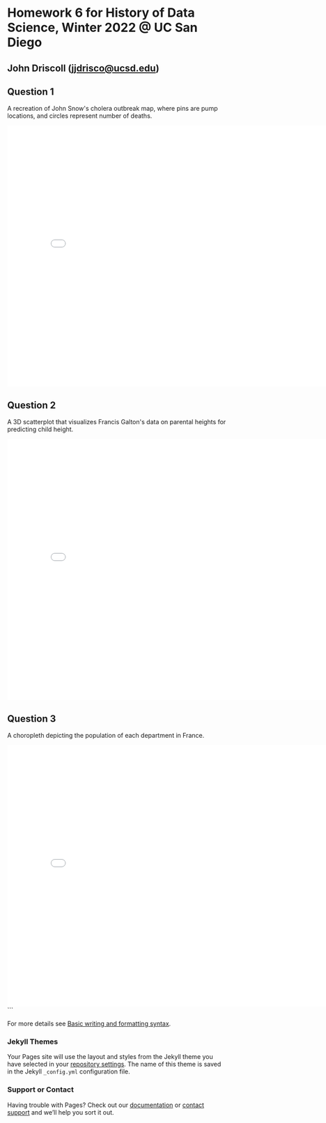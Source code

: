 # Homework 6 for History of Data Science, Winter 2022 @ UC San Diego
## John Driscoll (jjdrisco@ucsd.edu)

## Question 1
A recreation of John Snow's cholera outbreak map, where pins are pump locations, and circles represent number of deaths.
<iframe src='../snow-map.html' width=800 height=600 frameBorder=0></iframe>
<br>

## Question 2
A 3D scatterplot that visualizes Francis Galton's data on parental heights for predicting child height.
<iframe src='../galton-scatter.html' width=800 height=600 frameBorder=0></iframe>
<br>

## Question 3
A choropleth depicting the population of each department in France.
<iframe src='../france-pop.html' width=800 height=600 frameBorder=0></iframe>
```

For more details see [Basic writing and formatting syntax](https://docs.github.com/en/github/writing-on-github/getting-started-with-writing-and-formatting-on-github/basic-writing-and-formatting-syntax).

### Jekyll Themes

Your Pages site will use the layout and styles from the Jekyll theme you have selected in your [repository settings](https://github.com/jjdrisco/dsc90-wi22-hw06/settings/pages). The name of this theme is saved in the Jekyll `_config.yml` configuration file.

### Support or Contact

Having trouble with Pages? Check out our [documentation](https://docs.github.com/categories/github-pages-basics/) or [contact support](https://support.github.com/contact) and we’ll help you sort it out.
